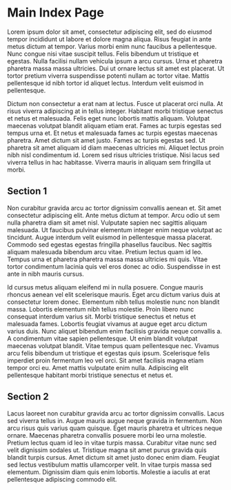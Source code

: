 # Main Index Page

Lorem ipsum dolor sit amet, consectetur adipiscing elit, sed do eiusmod tempor incididunt ut labore et dolore magna aliqua. Risus feugiat in ante metus dictum at tempor. Varius morbi enim nunc faucibus a pellentesque. Nunc congue nisi vitae suscipit tellus. Felis bibendum ut tristique et egestas. Nulla facilisi nullam vehicula ipsum a arcu cursus. Urna et pharetra pharetra massa massa ultricies. Dui ut ornare lectus sit amet est placerat. Ut tortor pretium viverra suspendisse potenti nullam ac tortor vitae. Mattis pellentesque id nibh tortor id aliquet lectus. Interdum velit euismod in pellentesque.

Dictum non consectetur a erat nam at lectus. Fusce ut placerat orci nulla. At risus viverra adipiscing at in tellus integer. Habitant morbi tristique senectus et netus et malesuada. Felis eget nunc lobortis mattis aliquam. Volutpat maecenas volutpat blandit aliquam etiam erat. Fames ac turpis egestas sed tempus urna et. Et netus et malesuada fames ac turpis egestas maecenas pharetra. Amet dictum sit amet justo. Fames ac turpis egestas sed. Ut pharetra sit amet aliquam id diam maecenas ultricies mi. Aliquet lectus proin nibh nisl condimentum id. Lorem sed risus ultricies tristique. Nisi lacus sed viverra tellus in hac habitasse. Viverra mauris in aliquam sem fringilla ut morbi.

## Section 1

Non curabitur gravida arcu ac tortor dignissim convallis aenean et. Sit amet consectetur adipiscing elit. Ante metus dictum at tempor. Arcu odio ut sem nulla pharetra diam sit amet nisl. Vulputate sapien nec sagittis aliquam malesuada. Ut faucibus pulvinar elementum integer enim neque volutpat ac tincidunt. Augue interdum velit euismod in pellentesque massa placerat. Commodo sed egestas egestas fringilla phasellus faucibus. Nec sagittis aliquam malesuada bibendum arcu vitae. Pretium lectus quam id leo. Tempus urna et pharetra pharetra massa massa ultricies mi quis. Vitae tortor condimentum lacinia quis vel eros donec ac odio. Suspendisse in est ante in nibh mauris cursus.

Id cursus metus aliquam eleifend mi in nulla posuere. Congue mauris rhoncus aenean vel elit scelerisque mauris. Eget arcu dictum varius duis at consectetur lorem donec. Elementum nibh tellus molestie nunc non blandit massa. Lobortis elementum nibh tellus molestie. Proin libero nunc consequat interdum varius sit. Morbi tristique senectus et netus et malesuada fames. Lobortis feugiat vivamus at augue eget arcu dictum varius duis. Nunc aliquet bibendum enim facilisis gravida neque convallis a. A condimentum vitae sapien pellentesque. Ut enim blandit volutpat maecenas volutpat blandit. Vitae tempus quam pellentesque nec. Vivamus arcu felis bibendum ut tristique et egestas quis ipsum. Scelerisque felis imperdiet proin fermentum leo vel orci. Sit amet facilisis magna etiam tempor orci eu. Amet mattis vulputate enim nulla. Adipiscing elit pellentesque habitant morbi tristique senectus et netus et.

## Section 2

Lacus laoreet non curabitur gravida arcu ac tortor dignissim convallis. Lacus sed viverra tellus in. Augue mauris augue neque gravida in fermentum. Non arcu risus quis varius quam quisque. Eget mauris pharetra et ultrices neque ornare. Maecenas pharetra convallis posuere morbi leo urna molestie. Pretium lectus quam id leo in vitae turpis massa. Curabitur vitae nunc sed velit dignissim sodales ut. Tristique magna sit amet purus gravida quis blandit turpis cursus. Amet dictum sit amet justo donec enim diam. Feugiat sed lectus vestibulum mattis ullamcorper velit. In vitae turpis massa sed elementum. Dignissim diam quis enim lobortis. Molestie a iaculis at erat pellentesque adipiscing commodo elit.

